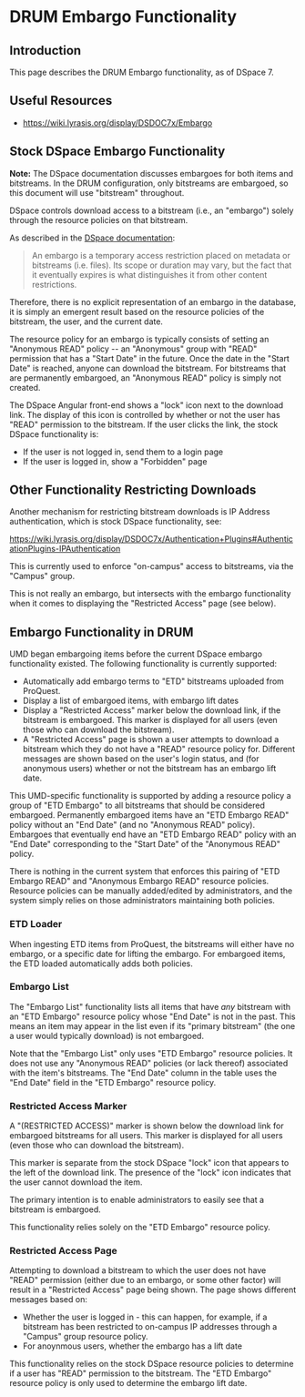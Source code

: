 # DRUM Embargo Functionality

## Introduction

This page describes the DRUM Embargo functionality, as of DSpace 7.

## Useful Resources

* <https://wiki.lyrasis.org/display/DSDOC7x/Embargo>

## Stock DSpace Embargo Functionality

**Note:** The DSpace documentation discusses embargoes for both items and
bitstreams. In the DRUM configuration, only bitstreams are embargoed, so this
document will use "bitstream" throughout.

DSpace controls download access to a bitstream (i.e., an "embargo") solely
through the resource policies on that bitstream.

As described in the [DSpace documentation](https://wiki.lyrasis.org/display/DSDOC7x/Embargo):

> An embargo is a temporary access restriction placed on metadata or bitstreams
> (i.e. files). Its scope or duration may vary, but the fact that it eventually
> expires is what distinguishes it from other content restrictions.

Therefore, there is no explicit representation of an embargo in the database,
it is simply an emergent result based on the resource policies of the bitstream,
the user, and the current date.

The resource policy for an embargo is typically consists of setting an
"Anonymous READ" policy -- an "Anonymous" group with "READ" permission
that has a "Start Date" in the future. Once the date in the "Start Date" is
reached, anyone can download the bitstream. For bitstreams that are permanently
embargoed, an "Anonymous READ" policy is simply not created.

The DSpace Angular front-end shows a "lock" icon next to the download link. The
display of this icon is controlled by whether or not the user has "READ"
permission to the bitstream. If the user clicks the link, the stock DSpace
functionality is:

* If the user is not logged in, send them to a login page
* If the user is logged in, show a "Forbidden" page

## Other Functionality Restricting Downloads

Another mechanism for restricting bitstream downloads is IP Address
authentication, which is stock DSpace functionality, see:

<https://wiki.lyrasis.org/display/DSDOC7x/Authentication+Plugins#AuthenticationPlugins-IPAuthentication>

This is currently used to enforce "on-campus" access to bitstreams, via the
"Campus" group.

This is not really an embargo, but intersects with the embargo functionality
when it comes to displaying the "Restricted Access" page (see below).

## Embargo Functionality in DRUM

UMD began embargoing items before the current DSpace embargo functionality
existed. The following functionality is currently supported:

* Automatically add embargo terms to "ETD" bitstreams uploaded from ProQuest.
* Display a list of embargoed items, with embargo lift dates
* Display a "Restricted Access" marker below the download link, if the bitstream
  is embargoed. This marker is displayed for all users (even those who can
  download the bitstream).
* A "Restricted Access" page is shown a user attempts to download a bitstream
  which they do not have a "READ" resource policy for. Different messages
  are shown based on the user's login status, and (for anonymous users) whether
  or not the bitstream has an embargo lift date.

This UMD-specific functionality is supported by adding a resource policy a group
of "ETD Embargo" to all bitstreams that should be considered embargoed.
Permanently embargoed items have an "ETD Embargo READ" policy without an
"End Date" (and no "Anonymous READ" policy). Embargoes that eventually end
have an "ETD Embargo READ" policy with an "End Date" corresponding to the
"Start Date" of the "Anonymous READ" policy.

There is nothing in the current system that enforces this pairing of
"ETD Embargo READ" and "Anonymous Embargo READ" resource policies.
Resource policies can be manually added/edited by administrators, and the
system simply relies on those administrators maintaining both policies.

### ETD Loader

When ingesting ETD items from ProQuest, the bitstreams will either have no
embargo, or a specific date for lifting the embargo. For embargoed items, the
ETD loaded  automatically adds both policies.

### Embargo List

The "Embargo List" functionality lists all items that have *any* bitstream
with an "ETD Embargo" resource policy whose "End Date" is not in the past.
This means an item may appear in the list even if its "primary bitstream"
(the one a user would typically download) is not embargoed.

Note that the "Embargo List" only uses "ETD Embargo" resource policies. It
does not use any "Anonymous READ" policies (or lack thereof) associated with
the item's bitstreams. The "End Date" column in the table uses the "End Date"
field in the "ETD Embargo" resource policy.

### Restricted Access Marker

A "(RESTRICTED ACCESS)" marker is shown below the download link for embargoed
bitstreams for all users. This marker is displayed for all users (even those
who can download the bitstream).

This marker is separate from the stock DSpace "lock" icon that appears to the
left of the download link. The presence of the "lock" icon indicates that the
user cannot download the item.

The primary intention is to enable administrators to easily see that a
bitstream is embargoed.

This functionality relies solely on the "ETD Embargo" resource policy.

### Restricted Access Page

Attempting to download a bitstream to which the user does not have "READ"
permission (either due to an embargo, or some other factor) will result in
a "Restricted Access" page being shown. The page shows different messages
based on:

* Whether the user is logged in - this can happen, for example, if a bitstream
  has been restricted to on-campus IP addresses through a "Campus" group
  resource policy.
* For anoynmous users, whether the embargo has a lift date

This functionality relies on the stock DSpace resource policies to determine
if a user has "READ" permission to the bitstream. The "ETD Embargo" resource
policy is only used to determine the embargo lift date.
